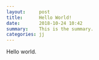 ```yaml
---
layout:     post
title:      Hello World!
date:       2018-10-24 10:42
summary:    This is the summary.
categories: jj
---
```

Hello world.
